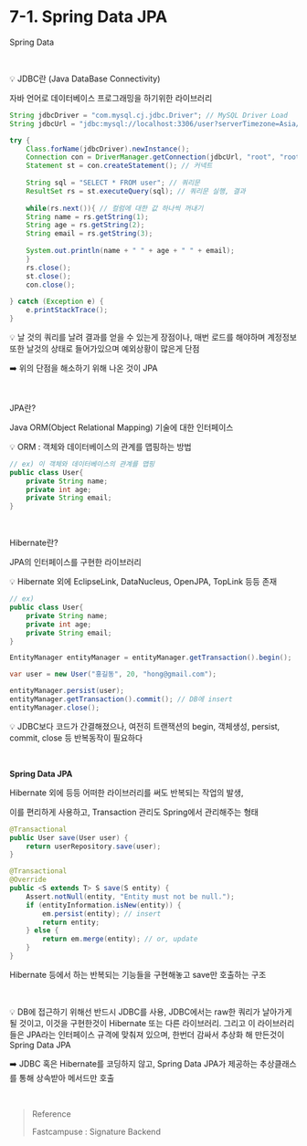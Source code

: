# 7-1. Spring Data JPA

Spring Data

<br/>

:bulb:  JDBC란 (Java DataBase Connectivity)

자바 언어로 데이터베이스 프로그래밍을 하기위한 라이브러리

```java
String jdbcDriver = "com.mysql.cj.jdbc.Driver"; // MySQL Driver Load
String jdbcUrl = "jdbc:mysql://localhost:3306/user?serverTimezone=Asia/Seoul"; // DataBase 연결

try {
	Class.forName(jdbcDriver).newInstance();
	Connection con = DriverManager.getConnection(jdbcUrl, "root", "root123!@#"); // 계정과 비밀번호 입력
	Statement st = con.createStatement(); // 커넥트
    
	String sql = "SELECT * FROM user"; // 쿼리문
	ResultSet rs = st.executeQuery(sql); // 쿼리문 실행, 결과
    
	while(rs.next()){ // 컬럼에 대한 값 하나씩 꺼내기
	String name = rs.getString(1);
	String age = rs.getString(2);
	String email = rs.getString(3);
        
	System.out.println(name + " " + age + " " + email);
	}
	rs.close();
	st.close();
	con.close();
    
} catch (Exception e) {
	e.printStackTrace();
}
```

:bulb: 날 것의 쿼리를 날려 결과를 얻을 수 있는게 장점이나, 매번 로드를 해야하며 계정정보 또한 날것의 상태로 들어가있으며 예외상황이 많은게 단점

:arrow_right: 위의 단점을 해소하기 위해 나온 것이 JPA

<br/>

JPA란?

Java ORM(Object Relational Mapping) 기술에 대한 인터페이스

:bulb: ORM : 객체와 데이터베이스의 관계를 맵핑하는 방법

```java
// ex) 이 객체와 데이터베이스의 관계를 맵핑
public class User{
	private String name;
	private int age;
	private String email;
}
```

<br/>

Hibernate란?

JPA의 인터페이스를 구현한 라이브러리

:bulb: Hibernate 외에 EclipseLink, DataNucleus, OpenJPA, TopLink 등등 존재

```java
// ex)
public class User{
	private String name;
	private int age;
	private String email;
}

EntityManager entityManager = entityManager.getTransaction().begin();

var user = new User("홍길동", 20, "hong@gmail.com");

entityManager.persist(user);
entityManager.getTransaction().commit(); // DB에 insert
entityManager.close();
```

:bulb: JDBC보다 코드가 간결해졌으나, 여전히 트랜잭션의 begin, 객체생성, persist, commit, close 등 반복동작이 필요하다

<br/>

**Spring Data JPA**

Hibernate 외에 등등 어떠한 라이브러리를 써도 반복되는 작업의 발생,

이를 편리하게 사용하고, Transaction 관리도 Spring에서 관리해주는 형태

```java
@Transactional
public User save(User user) {
	return userRepository.save(user);
}

@Transactional
@Override
public <S extends T> S save(S entity) {
	Assert.notNull(entity, "Entity must not be null.");
	if (entityInformation.isNew(entity)) {
		em.persist(entity); // insert
		return entity;
	} else {
		return em.merge(entity); // or, update
	}
}
```

Hibernate 등에서 하는 반복되는 기능들을 구현해놓고 save만 호출하는 구조

 <br/>

:bulb: DB에 접근하기 위해선 반드시 JDBC를 사용, JDBC에서는 raw한 쿼리가 날아가게 될 것이고, 이것을 구현한것이 Hibernate 또는 다른 라이브러리. 그리고 이 라이브러리들은 JPA라는 인터페이스 규격에 맞춰져 있으며, 한번더 감싸서 추상화 해 만든것이 Spring Data JPA

:arrow_right: JDBC 혹은 Hibernate를 코딩하지 않고, Spring Data JPA가 제공하는 추상클래스를 통해 상속받아 메서드만 호출

<br/>

> Reference
>
> Fastcampuse : Signature Backend